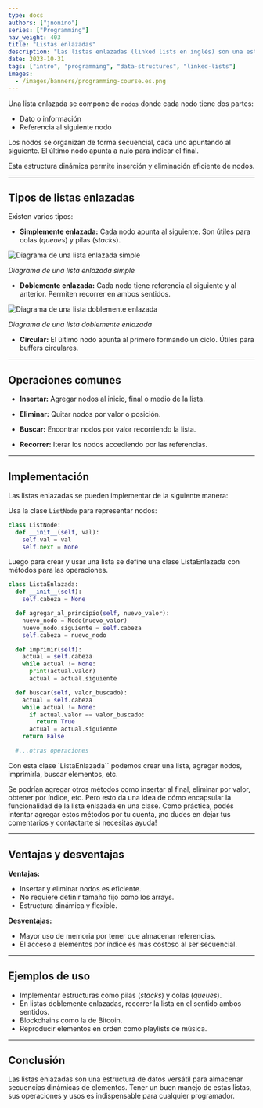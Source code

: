 ```yaml
---
type: docs
authors: ["jnonino"]
series: ["Programming"]
nav_weight: 403
title: "Listas enlazadas"
description: "Las listas enlazadas (linked lists en inglés) son una estructura de datos dinámica y flexible que permite almacenar eficientemente colecciones de elementos. A diferencia de los arrays, las listas enlazadas no requieren reservar un tamaño fijo de antemano."
date: 2023-10-31
tags: ["intro", "programming", "data-structures", "linked-lists"]
images:
  - /images/banners/programming-course.es.png
---
```


Una lista enlazada se compone de `nodos` donde cada nodo tiene dos partes:

- Dato o información
- Referencia al siguiente nodo

Los nodos se organizan de forma secuencial, cada uno apuntando al siguiente. El último nodo apunta a nulo para indicar el final.

Esta estructura dinámica permite inserción y eliminación eficiente de nodos.

---

## Tipos de listas enlazadas

Existen varios tipos:

- **Simplemente enlazada:** Cada nodo apunta al siguiente. Son útiles para colas (*queues*) y pilas (*stacks*).

![Diagrama de una lista enlazada simple](/images/content/programming/0400-data-structures-1/diagram-linked-list.jpg)

*Diagrama de una lista enlazada simple*

- **Doblemente enlazada:** Cada nodo tiene referencia al siguiente y al anterior. Permiten recorrer en ambos sentidos.

![Diagrama de una lista doblemente enlazada](/images/content/programming/0400-data-structures-1/diagram-double-linked-list)

*Diagrama de una lista doblemente enlazada*

- **Circular:** El último nodo apunta al primero formando un ciclo. Útiles para buffers circulares.

---

## Operaciones comunes

- **Insertar:** Agregar nodos al inicio, final o medio de la lista.

- **Eliminar:** Quitar nodos por valor o posición.

- **Buscar:** Encontrar nodos por valor recorriendo la lista.

- **Recorrer:** Iterar los nodos accediendo por las referencias.

---

## Implementación

Las listas enlazadas se pueden implementar de la siguiente manera:

Usa la clase `ListNode` para representar nodos:

```python
class ListNode:
  def __init__(self, val):
    self.val = val
    self.next = None
```

Luego para crear y usar una lista se define una clase ListaEnlazada con métodos para las operaciones.

```python
class ListaEnlazada:
  def __init__(self):
    self.cabeza = None

  def agregar_al_principio(self, nuevo_valor):
    nuevo_nodo = Nodo(nuevo_valor)
    nuevo_nodo.siguiente = self.cabeza
    self.cabeza = nuevo_nodo

  def imprimir(self):
    actual = self.cabeza
    while actual != None:
      print(actual.valor)
      actual = actual.siguiente

  def buscar(self, valor_buscado):
    actual = self.cabeza
    while actual != None:
      if actual.valor == valor_buscado:
        return True
      actual = actual.siguiente
    return False

  #...otras operaciones
```

Con esta clase `ListaEnlazada`` podemos crear una lista, agregar nodos, imprimirla, buscar elementos, etc.

Se podrían agregar otros métodos como insertar al final, eliminar por valor, obtener por índice, etc. Pero esto da una idea de cómo encapsular la funcionalidad de la lista enlazada en una clase. Como práctica, podés intentar agregar estos métodos por tu cuenta, ¡no dudes en dejar tus comentarios y contactarte si necesitas ayuda!

---

## Ventajas y desventajas

**Ventajas:**

- Insertar y eliminar nodos es eficiente.
- No requiere definir tamaño fijo como los arrays.
- Estructura dinámica y flexible.

**Desventajas:**

- Mayor uso de memoria por tener que almacenar referencias.
- El acceso a elementos por índice es más costoso al ser secuencial.

---

## Ejemplos de uso

- Implementar estructuras como pilas (*stacks*) y colas (*queues*).
- En listas doblemente enlazadas, recorrer la lista en el sentido ambos sentidos.
- Blockchains como la de Bitcoin.
- Reproducir elementos en orden como playlists de música.

---

## Conclusión

Las listas enlazadas son una estructura de datos versátil para almacenar secuencias dinámicas de elementos. Tener un buen manejo de estas listas, sus operaciones y usos es indispensable para cualquier programador.
